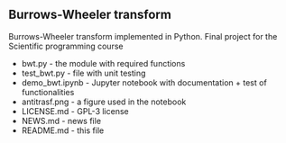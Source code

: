 ## Burrows-Wheeler transform  

Burrows-Wheeler transform implemented in Python. Final project for the Scientific programming course  

- bwt.py - the module with required functions  
- test_bwt.py - file with unit testing  
- demo_bwt.ipynb - Jupyter notebook with documentation + test of functionalities  
- antitrasf.png - a figure used in the notebook  
- LICENSE.md - GPL-3 license
- NEWS.md - news file
- README.md - this file
